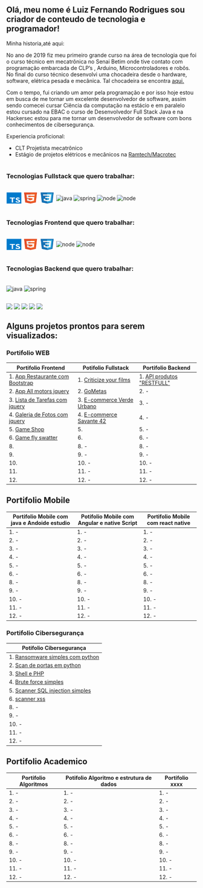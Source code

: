 ## Olá, meu nome é Luiz Fernando Rodrigues sou criador de conteudo de tecnologia e programador!

 

<div>
 <p> Minha historia,até aqui: </p>
 <p>  No ano de 2019 fiz meu primeiro grande curso na área de tecnologia que foi o curso técnico em mecatrônica no Senai Betim  onde tive contato com programação embarcada de CLP’s , Arduino, Microcontroladores  e robôs. No final do  curso técnico desenvolvi uma chocadeira desde o hardware, software, elétrica pesada e mecânica. Tal chocadeira se encontra <a href = "https://www.linkedin.com/posts/luiz-fernando-rodrigues-24bb01167_solidworks-mecatraeknica-mecanica-activity-6717535269161197568-We6f?utm_source=linkedin_share&utm_medium=member_desktop_web"> aqui. </a> </p>
<p>  Com o tempo, fui criando um amor pela programação e por isso hoje estou em busca de me tornar um  excelente desenvolvedor de software, assim sendo comecei cursar Ciência da computação na estácio e  em paralelo estou cursado na EBAC o curso de Desenvolvedor Full Stack Java   e na Hackersec  estou  para me tornar um desenvolvedor de software com bons conhecimentos de cibersegurança.<p>
  <p>Experiencia proficional:</p>
  <ul>
    <li>CLT Projetista mecatrônico</li>
    <li>Estágio de projetos elétricos e mecânicos na <a href="https://macrotec.ind.br/" target="_blank">Ramtech/Macrotec</a></li>
  </ul>

</div>
 
 #



 ### Tecnologias Fullstack que quero trabalhar: 
 
<div style="display: inline_block"><br>
    <img align="center" alt="ts" height="30" width="40" src="https://raw.githubusercontent.com/devicons/devicon/master/icons/typescript/typescript-plain.svg">
    <img align="center" alt="HTML" height="30" width="40" src="https://raw.githubusercontent.com/devicons/devicon/master/icons/html5/html5-original.svg">
    <img align="center" alt="CSS" height="30" width="40" src="https://raw.githubusercontent.com/devicons/devicon/master/icons/css3/css3-original.svg">
    <img align="center" alt="java" height="30" width="40" src="https://icongr.am/devicon/java-original.svg?size=148&color=currentColor">
    <img align="center" alt="spring" height="30" width="40" src="https://cdn.jsdelivr.net/gh/devicons/devicon/icons/spring/spring-original.svg">
    <img align="center" alt="node" height="30" width="40" src="https://cdn.jsdelivr.net/gh/devicons/devicon/icons/nodejs/nodejs-plain.svg">
    <img align="center" alt="node" height="30" width="40" src="https://cdn.jsdelivr.net/gh/devicons/devicon/icons/angularjs/angularjs-original.svg">
</div>
 
#


### Tecnologias Frontend que quero trabalhar: 
 
<div style="display: inline_block"><br>
    <img align="center" alt="ts" height="30" width="40" src="https://raw.githubusercontent.com/devicons/devicon/master/icons/typescript/typescript-plain.svg">
    <img align="center" alt="HTML" height="30" width="40" src="https://raw.githubusercontent.com/devicons/devicon/master/icons/html5/html5-original.svg">
    <img align="center" alt="CSS" height="30" width="40" src="https://raw.githubusercontent.com/devicons/devicon/master/icons/css3/css3-original.svg">
    <img align="center" alt="node" height="30" width="40" src="https://cdn.jsdelivr.net/gh/devicons/devicon/icons/nodejs/nodejs-plain.svg">
    <img align="center" alt="node" height="30" width="40" src="https://cdn.jsdelivr.net/gh/devicons/devicon/icons/angularjs/angularjs-original.svg">
</div>


#
### Tecnologias Backend que quero trabalhar: 
 
<div style="display: inline_block"><br>
    <img align="center" alt="java" height="30" width="40" src="https://icongr.am/devicon/java-original.svg?size=148&color=currentColor">
    <img align="center" alt="spring" height="30" width="40" src="https://cdn.jsdelivr.net/gh/devicons/devicon/icons/spring/spring-original.svg">
</div>
 
  ##
 
<div> 
  <a href="https://www.instagram.com/luiz_r_andrade/" target="_blank"><img src="https://img.shields.io/badge/-Instagram-%23E4405F?style=for-the-badge&logo=instagram&logoColor=white" target="_blank"></a>
  <a href="https://web.facebook.com/luis.rodriges.9400/" target="_blank"><img src="https://img.shields.io/badge/Facebook-1877F2?style=for-the-badge&logo=facebook&logoColor=white" target="_blank"></a>
  <a href="https://discord.gg/GbrFeuGq" target="_blank"><img src="https://img.shields.io/badge/Discord-7289DA?style=for-the-badge&logo=discord&logoColor=white" target="_blank"></a> 
  <a href = "mailto:luiz.fernando.developer@outlook.com"><img src="https://img.shields.io/badge/-Gmail-%23333?style=for-the-badge&logo=gmail&logoColor=white" target="_blank"></a>
  <a href="https://www.linkedin.com/in/luiz-fernando-rodrigues-24bb01167/" target="_blank"><img src="https://img.shields.io/badge/-LinkedIn-%230077B5?style=for-the-badge&logo=linkedin&logoColor=white" target="_blank"></a> 
 
</div>




 ## Alguns projetos prontos para serem visualizados:


### Portifolio WEB

|                                         Portifolio Frontend                                                    |                           Potifolio Fullstack                                                                     |                               Portifolio  Backend                                        |
|----------------------------------------------------------------------------------------------------------------|-------------------------------------------------------------------------------------------------------------------|------------------------------------------------------------------------------------------|
| 1. [App Restaurante com Bootstrap](https://github.com/LuizFernandoDeveloper/App_Restaurante)                   | 1. [Criticize your films](https://github.com/LuizFernandoDeveloper/Criticize-your-Films)                          | 1. [API produtos "RESTFULL"](https://github.com/LuizFernandoDeveloper/API-Spring-simples)| 
| 2. [App All motors jquery](https://github.com/LuizFernandoDeveloper/all-motors)                                | 2. [GoMetas](https://github.com/LuizFernandoDeveloper/goMetas/tree/main)                                          | 2. -                                                                                     | 
| 3. [Lista de Tarefas com jquery](https://github.com/LuizFernandoDeveloper/Lista_de_tarefas/)                   | 3. [E-commerce Verde Urbano](https://github.com/LuizFernandoDeveloper/E-commerce-VerdeUrbano)                     | 3. -                                                                                     | 
| 4. [Galeria de Fotos com jquery](https://github.com/LuizFernandoDeveloper/Galeria_de_fotos/blob/main/README.md)| 4. [E-commerce Savante 42](https://github.com/LuizFernandoDeveloper/savante42-E.commerce/tree/main)               | 4. -                                                                                     |   
| 5. [Game Shop](https://github.com/LuizFernandoDeveloper/games_shop)                                            | 5.                                                                                                                | 5. -                                                                                     | 
| 6. [Game fly swatter](https://github.com/LuizFernandoDeveloper/Game-fly-swatter)                               | 6.                                                                                                                | 6. -                                                                                     |   
| 8.                                                                                                             | 8. -                                                                                                              | 8. -                                                                                     |   
| 9.                                                                                                             | 9. -                                                                                                              | 9. -                                                                                     |    
| 10.                                                                                                            | 10. -                                                                                                             | 10. -                                                                                    | 
| 11.                                                                                                            | 11. -                                                                                                             | 11. -                                                                                    |   
| 12.                                                                                                            | 12. -                                                                                                             | 12. -                                                                                    |   


## Portifolio Mobile

|                                         Portifolio Mobile com java e Andoide estudio                           |                           Potifolio Mobile com Angular e native Script                                            |         Portifolio Mobile  com react native  |
|----------------------------------------------------------------------------------------------------------------|-------------------------------------------------------------------------------------------------------------------|----------------------------------------------|
| 1. -                                                                                                           | 1. -                                                                                                              | 1. -                                         | 
| 2. -                                                                                                           | 2. -                                                                                                              | 2. -                                         | 
| 3. -                                                                                                           | 3. -                                                                                                              | 3. -                                         | 
| 4. -                                                                                                           | 4. -                                                                                                              | 4. -                                         |   
| 5. -                                                                                                           | 5. -                                                                                                              | 5. -                                         | 
| 6. -                                                                                                           | 6. -                                                                                                              | 6. -                                         |   
| 8. -                                                                                                           | 8. -                                                                                                              | 8. -                                         |   
| 9. -                                                                                                           | 9. -                                                                                                              | 9. -                                         |    
| 10. -                                                                                                          | 10. -                                                                                                             | 10. -                                        | 
| 11. -                                                                                                          | 11. -                                                                                                             | 11. -                                        |   
| 12. -                                                                                                          | 12. -                                                                                                             | 12. -                                        | 

### Portifolio Cibersegurança

|                           Potifolio Cibersegurança                                                                |
|-------------------------------------------------------------------------------------------------------------------|
| 1. [Ransomware simples com python](https://github.com/LuizFernandoDeveloper/Ransomware)                           | 
| 2. [Scan de portas em python](https://github.com/LuizFernandoDeveloper/scan-de-portas-simples)                    |  
| 3. [Shell e PHP](https://github.com/LuizFernandoDeveloper/Shell-And-PHP)                                          | 
| 4. [Brute force simples](https://github.com/LuizFernandoDeveloper/Brute-force-simples.git)                        |   
| 5. [Scanner SQL injection simples](https://github.com/LuizFernandoDeveloper/Scanner-de-SQL-injection-simples-.git)| 
| 6. [scanner xss](https://github.com/LuizFernandoDeveloper/scanner_para_xss)                                       |
| 8. -                                                                                                              |  
| 9. -                                                                                                              |   
| 10. -                                                                                                             | 
| 11. -                                                                                                             |  
| 12. -                                                                                                             | 


## Portifolio Academico

|                                         Portifolio Algoritmos                                                  |                           Potifolio Algoritmo e estrutura de dados                                                |              Portifolio  xxxx                |
|----------------------------------------------------------------------------------------------------------------|-------------------------------------------------------------------------------------------------------------------|----------------------------------------------|
| 1. -                                                                                                           | 1. -                                                                                                              | 1. -                                         | 
| 2. -                                                                                                           | 2. -                                                                                                              | 2. -                                         | 
| 3. -                                                                                                           | 3. -                                                                                                              | 3. -                                         | 
| 4. -                                                                                                           | 4. -                                                                                                              | 4. -                                         |   
| 5. -                                                                                                           | 5. -                                                                                                              | 5. -                                         | 
| 6. -                                                                                                           | 6. -                                                                                                              | 6. -                                         |   
| 8. -                                                                                                           | 8. -                                                                                                              | 8. -                                         |   
| 9. -                                                                                                           | 9. -                                                                                                              | 9. -                                         |    
| 10. -                                                                                                          | 10. -                                                                                                             | 10. -                                        | 
| 11. -                                                                                                          | 11. -                                                                                                             | 11. -                                        |   
| 12. -                                                                                                          | 12. -                                                                                                             | 12. -                                        |   






